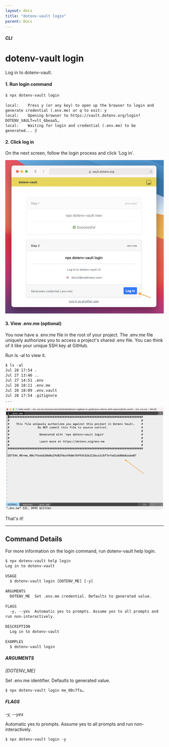 ```yaml
---
layout: docs
title: "dotenv-vault login"
parent: Docs
---
```


##### CLI

# dotenv-vault login

Log in to dotenv-vault.

#### 1. Run login command

```
$ npx dotenv-vault login

local:    Press y (or any key) to open up the browser to login and generate credential (.env.me) or q to exit: y
local:    Opening browser to https://vault.dotenv.org/login?DOTENV_VAULT=vlt_6beaa5…
local:    Waiting for login and credential (.env.me) to be generated... ⡿
```

#### 2. Click log in

On the next screen, follow the login process and click 'Log in'.

![](/assets/img/cloudinary/dotenv-vault-login-2_vdb9sq.png)

#### 3. View .env.me (optional)

You now have a .env.me file in the root of your project. The .env.me file uniquely authorizes you to access a project's shared .env file. You can think of it like your unique SSH key at GitHub.

Run ls -al to view it.

```
$ ls -al
Jul 28 17:54 .
Jul 27 13:46 ..
Jul 27 14:51 .env
Jul 28 18:11 .env.me
Jul 28 18:09 .env.vault
Jul 28 17:54 .gitignore
...
```
![](/assets/img/cloudinary/dotenv-me_bsffi2.png)

That's it!

---

## Command Details

For more information on the login command, run dotenv-vault help login.

```
$ npx dotenv-vault help login
Log in to dotenv-vault

USAGE
  $ dotenv-vault login [DOTENV_ME] [-y]

ARGUMENTS
  DOTENV_ME  Set .env.me credential. Defaults to generated value.

FLAGS
  -y, --yes  Automatic yes to prompts. Assume yes to all prompts and run non-interactively.

DESCRIPTION
  Log in to dotenv-vault

EXAMPLES
  $ dotenv-vault login
```

##### ARGUMENTS

*[DOTENV_ME]*

Set .env.me identifier. Defaults to generated value.

```
$ npx dotenv-vault login me_00c7fa…
```

##### FLAGS

*-y, --yes*

Automatic yes to prompts. Assume yes to all prompts and run non-interactively.

```
$ npx dotenv-vault login -y
```

